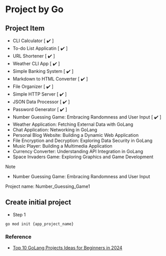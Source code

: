 # Project by Go

## Project Item

- CLI Calculator [ :heavy_check_mark: ]
- To-do List Applicatin [ :heavy_check_mark: ]
- URL Shortener [ :heavy_check_mark: ]
- Weather CLI App [ :heavy_check_mark: ]
- Simple Banking System [ :heavy_check_mark: ]
- Markdown to HTML Converter [ :heavy_check_mark: ]
- File Organizer [ :heavy_check_mark: ]
- Simple HTTP Server [ :heavy_check_mark: ]
- JSON Data Processor [ :heavy_check_mark: ]
- Password Generator [ :heavy_check_mark: ]
- Number Guessing Game: Embracing Randomness and User Input [ :heavy_check_mark: ]
- Weather Application: Fetching External Data with GoLang
- Chat Application: Networking in GoLang
- Personal Blog Website: Building a Dynamic Web Application
- File Encryption and Decryption: Exploring Data Security in GoLang
- Music Player: Building a Multimedia Application
- Currency Converter: Understanding API Integration in GoLang
- Space Invaders Game: Exploring Graphics and Game Development

> [!NOTE]  
> - Number Guessing Game: Embracing Randomness and User Input
>
> Project name: Number_Guessing_Game1

## Create initial project
- Step 1 

```
go mod init {app_project_name}
```

### Reference

- [Top 10 GoLang Projects Ideas for Beginners in 2024](https://www.geeksforgeeks.org/golang-projects-ideas-for-beginners/])